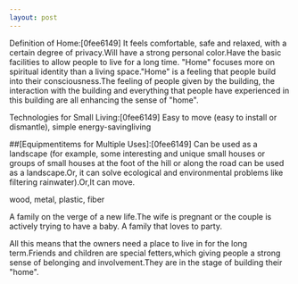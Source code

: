 ```yaml
---
layout: post
---
```

Definition of Home:[0fee6149]
It feels comfortable, safe and relaxed, with a certain degree of privacy.Will have a strong personal color.Have the basic facilities to allow people to live for a long time.
"Home" focuses more on spiritual identity than a living space."Home" is a feeling that people build into their consciousness.The feeling of people given by the building, the interaction with the building and everything that people have experienced in this building are all enhancing the sense of "home".

Technologies for Small Living:[0fee6149] 
Easy to move (easy to install or dismantle), simple energy-savingliving 

  ##[Equipmentitems for Multiple Uses]:[0fee6149]
Can be used as a landscape (for example, some interesting and unique small houses or groups of small houses at the foot of the hill or along the road can be used as a landscape.Or, it can solve ecological and environmental problems like filtering rainwater).Or,It can move.

[Material Adaptability / Transformation]:[0fee6149]
wood, metal, plastic, fiber

[Define a client]:[0fee6149]
A family on the verge of a new life.The wife is pregnant or the couple is actively trying to have a baby.
A family that loves to party.

All this means that the owners need a place to live in for the long term.Friends and children are special fetters,which giving people a strong sense of belonging and involvement.They are in the stage of building their "home".

[jekyll-docs]: http://jekyllrb.com/docs/home
[jekyll-gh]:   https://github.com/jekyll/jekyll
[jekyll-talk]: https://talk.jekyllrb.com/
